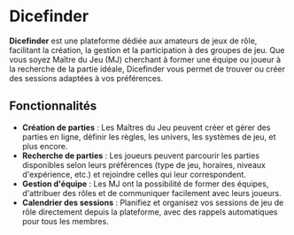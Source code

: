 # Dicefinder

**Dicefinder** est une plateforme dédiée aux amateurs de jeux de rôle, facilitant la création, la gestion et la participation à des groupes de jeu. Que vous soyez Maître du Jeu (MJ) cherchant à former une équipe ou joueur à la recherche de la partie idéale, Dicefinder vous permet de trouver ou créer des sessions adaptées à vos préférences.

## Fonctionnalités

- **Création de parties** : Les Maîtres du Jeu peuvent créer et gérer des parties en ligne, définir les règles, les univers, les systèmes de jeu, et plus encore.
- **Recherche de parties** : Les joueurs peuvent parcourir les parties disponibles selon leurs préférences (type de jeu, horaires, niveaux d'expérience, etc.) et rejoindre celles qui leur correspondent.
- **Gestion d'équipe** : Les MJ ont la possibilité de former des équipes, d'attribuer des rôles et de communiquer facilement avec leurs joueurs.
- **Calendrier des sessions** : Planifiez et organisez vos sessions de jeu de rôle directement depuis la plateforme, avec des rappels automatiques pour tous les membres.
